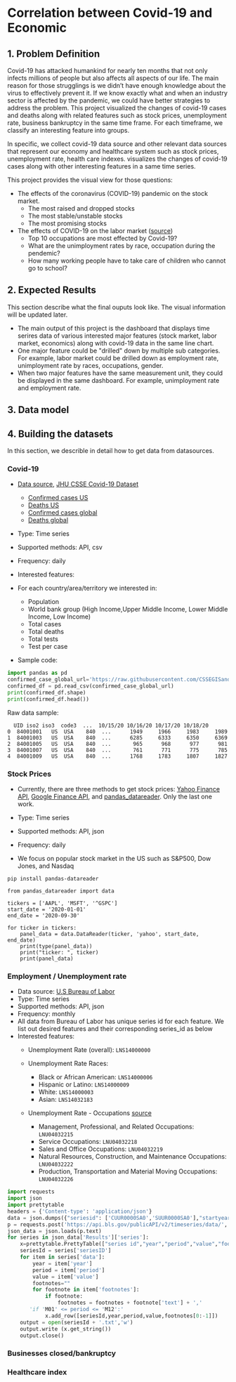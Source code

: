 # Correlation between Covid-19 and Economic
## 1. Problem Definition
Covid-19 has attacked humankind for nearly ten months that not only infects millions of people but also affects all aspects of our life. The main reason for those strugglings is we didn’t have enough knowledge about the virus to effectively prevent it. If we know exactly what and when an industry sector is affected by the pandemic, we could have better strategies to address the problem. This project visualized the changes of covid-19 cases and deaths along with related features such as stock prices, unemployment rate, business bankruptcy in the same time frame. For each timeframe, we classify an interesting feature into groups.

In specific, we collect covid-19 data source and other relevant data sources that represent our economy and healthcare system such as stock prices, unemployment rate, health care indexes.  visualizes the changes of covid-19 cases along with other interesting features in a same time series. 

This project provides the visual view for those questions:
* The effects of the coronavirus (COVID-19) pandemic on the stock market.
  * The most raised and dropped stocks 
  * The most stable/unstable stocks
  * The most promising stocks
* The effects of COVID-19 on the labor market ([source](https://www.bls.gov/cps/effects-of-the-coronavirus-covid-19-pandemic.htm))
  * Top 10 occupations are most effected by Covid-19?
  * What are the unimployment rates by race, occupation during the pendemic?
  * How many working people have to take care of children who cannot go to school?

## 2. Expected Results
This section describe what the final ouputs look like. The visual information will be updated later.

* The main output of this project is the dashboard that displays time serires data of various interested major features (stock market, labor market, economics) along with covid-19 data in the same line chart.
* One major feature could be "drilled" down by multiple sub categories. For example, labor market could be drilled down as employment rate, unimployment rate by races, occupations, gender.
* When two major features have the same measurement unit, they could be displayed in the same dashboard. For example, unimployment rate and employment rate.

## 3. Data model



## 4. Building the datasets
In this section, we describle in detail how to get data from datasources.

### Covid-19

* [Data source](https://covidtracking.com/data), [JHU CSSE Covid-19 Dataset](https://github.com/CSSEGISandData/COVID-19/tree/master/csse_covid_19_data)
  * [Confirmed cases US](https://raw.githubusercontent.com/CSSEGISandData/COVID-19/master/csse_covid_19_data/csse_covid_19_time_series/time_series_covid19_confirmed_US.csv)
  * [Deaths US](https://raw.githubusercontent.com/CSSEGISandData/COVID-19/master/csse_covid_19_data/csse_covid_19_time_series/time_series_covid19_deaths_US.csv)
  * [Confirmed cases global](https://raw.githubusercontent.com/CSSEGISandData/COVID-19/master/csse_covid_19_data/csse_covid_19_time_series/time_series_covid19_confirmed_global.csv)
  * [Deaths global](https://raw.githubusercontent.com/CSSEGISandData/COVID-19/master/csse_covid_19_data/csse_covid_19_time_series/time_series_covid19_deaths_global.csv)
* Type: Time series
* Supported methods: API, csv
* Frequency: daily
* Interested features:
* For each country/area/territory we interested in:
  * Population
  * World bank group (High Income,Upper Middle Income,  Lower Middle Income, Low Income)
  * Total cases
  * Total deaths
  * Total tests
  * Test per case
  
* Sample code:
```python
import pandas as pd
confirmed_case_global_url='https://raw.githubusercontent.com/CSSEGISandData/COVID-19/master/csse_covid_19_data/csse_covid_19_time_series/time_series_covid19_confirmed_global.csv'
confirmed_df = pd.read_csv(confirmed_case_global_url)
print(confirmed_df.shape)
print(confirmed_df.head())
```
Raw data sample:
```
  UID iso2 iso3  code3  ...  10/15/20 10/16/20 10/17/20 10/18/20
0  84001001   US  USA    840  ...      1949     1966     1983     1989
1  84001003   US  USA    840  ...      6285     6333     6350     6369
2  84001005   US  USA    840  ...       965      968      977      981
3  84001007   US  USA    840  ...       761      771      775      785
4  84001009   US  USA    840  ...      1768     1783     1807     1827
```

### Stock Prices
* Currently, there are three methods to get stock prices: [Yahoo Finance API](https://pypi.org/project/yahoo-finance/), [Google Finance API](https://pypi.org/project/googlefinance/), and [pandas_datareader](https://learndatasci.com/tutorials/python-finance-part-yahoo-finance-api-pandas-matplotlib/). Only the last one work.

* Type: Time series
* Supported methods: API, json
* Frequency: daily
* We focus on popular stock market in the US such as S&P500, Dow Jones, and Nasdaq


```
pip install pandas-datareader
```

```
from pandas_datareader import data

tickers = ['AAPL', 'MSFT', '^GSPC']
start_date = '2020-01-01'
end_date = '2020-09-30'

for ticker in tickers:
    panel_data = data.DataReader(ticker, 'yahoo', start_date, end_date)
    print(type(panel_data))
    print("ticker: ", ticker)
    print(panel_data)
```

### Employment / Unemployment rate
* Data source: [U.S Bureau of Labor](https://www.bls.gov/data/)
* Type: Time series
* Supported methods: API, json
* Frequency: monthly
* All data from Bureau of Labor has unique series id for each feature. We list out desired features and their corresponding series_id as below
* Interested features:
  * Unemployment Rate (overall): `LNS14000000`
  * Unemployment Rate Races:
    * Black or African American: `LNS14000006`
    * Hispanic or Latino: `LNS14000009`
    * White: `LNS14000003`
    * Asian: `LNS14032183`
    
  * Unemployment Rate - Occupations [source](https://www.bls.gov/webapps/legacy/cpsatab13.htm)
    * Management, Professional, and Related Occupations: `LNU04032215`
    * Service Occupations: `LNU04032218`
    * Sales and Office Occupations: `LNU04032219`
    * Natural Resources, Construction, and Maintenance Occupations: `LNU04032222`
    * Production, Transportation and Material Moving Occupations: `LNU04032226`

```python
import requests
import json
import prettytable
headers = {'Content-type': 'application/json'}
data = json.dumps({"seriesid": ['CUUR0000SA0','SUUR0000SA0'],"startyear":"2011", "endyear":"2014"})
p = requests.post('https://api.bls.gov/publicAPI/v2/timeseries/data/', data=data, headers=headers)
json_data = json.loads(p.text)
for series in json_data['Results']['series']:
    x=prettytable.PrettyTable(["series id","year","period","value","footnotes"])
    seriesId = series['seriesID']
    for item in series['data']:
        year = item['year']
        period = item['period']
        value = item['value']
        footnotes=""
        for footnote in item['footnotes']:
            if footnote:
                footnotes = footnotes + footnote['text'] + ','
       'if 'M01' <= period <= 'M12':'
            x.add_row([seriesId,year,period,value,footnotes[0:-1]])
    output = open(seriesId + '.txt','w')
    output.write (x.get_string())
    output.close()
```

### Businesses closed/bankruptcy

### Healthcare index
